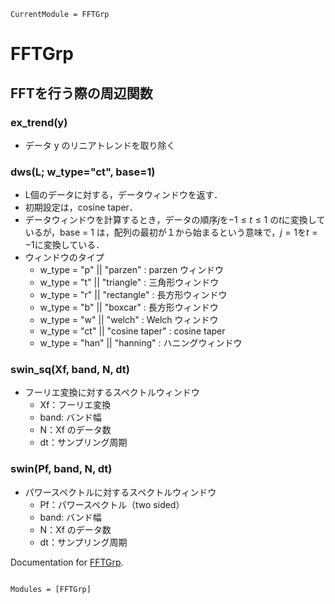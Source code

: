 ```@meta
CurrentModule = FFTGrp
```

# FFTGrp

## FFTを行う際の周辺関数

### ex_trend(y)
* データ y のリニアトレンドを取り除く

### dws(L; w_type="ct", base=1)
* L個のデータに対する，データウィンドウを返す．
* 初期設定は，cosine taper．
* データウィンドウを計算するとき，データの順序$j$を$-1 \leq t \leq 1$ の$t$に変換しているが，base = 1 は，配列の最初が１から始まるという意味で，$j=1$を$t=-1$に変換している．
* ウィンドウのタイプ
  * w_type = "p" || "parzen"    : parzen ウィンドウ
  * w_type = "t" || "triangle"  : 三角形ウィンドウ
  * w_type = "r" || "rectangle" : 長方形ウィンドウ
  * w_type = "b" || "boxcar"    : 長方形ウィンドウ
  * w_type = "w" || "welch"     : Welch ウィンドウ
  * w_type = "ct" || "cosine taper" : cosine taper
  * w_type = "han" || "hanning"  : ハニングウィンドウ

### swin_sq(Xf, band, N, dt)
* フーリエ変換に対するスペクトルウィンドウ
  * Xf：フーリエ変換
  * band: バンド幅
  * N：Xf のデータ数
  * dt：サンプリング周期
### swin(Pf, band, N, dt)
* パワースペクトルに対するスペクトルウィンドウ
  * Pf：パワースペクトル（two sided）
  * band: バンド幅
  * N：Xf のデータ数
  * dt：サンプリング周期

Documentation for [FFTGrp](https://github.com/nmaedajp/FFTGrp.jl).

```@index
```

```@autodocs
Modules = [FFTGrp]
```
